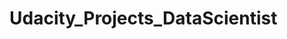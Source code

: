 # Udacity_Projects_DataScientist

<a href="Data Scientist nanodegree.docx"
     alt="Markdown Monster icon"
     style="float: left; margin-right: 10px;" />
